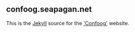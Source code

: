 ## confoog.seapagan.net

This is the [Jekyll][jekyll] source for the ['Confoog'][confoog] website.

[jekyll]: https://jekyllrb.com/
[confoog]: confoog.seapagan.net
